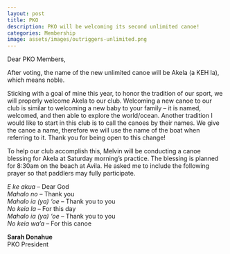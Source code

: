 ```yaml
---
layout: post
title: PKO
description: PKO will be welcoming its second unlimited canoe!  
categories: Membership
image: assets/images/outriggers-unlimited.png
---
```


Dear PKO Members,

After voting, the name of the new unlimited canoe will be Akela (a KEH la), which means noble.

Sticking with a goal of mine this year, to honor the tradition of our sport, we will properly welcome Akela to our club. Welcoming a new canoe to our club is similar to welcoming a new baby to your family – it is named, welcomed, and then able to explore the world/ocean. Another tradition I would like to start in this club is to call the canoes by their names. We give the canoe a name, therefore we will use the name of the boat when referring to it. Thank you for being open to this change!

To help our club accomplish this, Melvin will be conducting a canoe blessing for Akela at Saturday morning’s practice.  The blessing is planned for 8:30am on the beach at Avila.  He asked me to include the following prayer so that paddlers may fully participate.

*E ke akua* – Dear God<br/>
*Mahalo no* – Thank you<br/>
*Mahalo ia (ya) ‘oe* – Thank you to you<br/>
*No keia la* – For this day<br/>
*Mahalo ia (ya) ‘oe* – Thank you to you<br/>
*No keia wa’a* – For this canoe<br/>

**Sarah Donahue**<br/>
PKO President